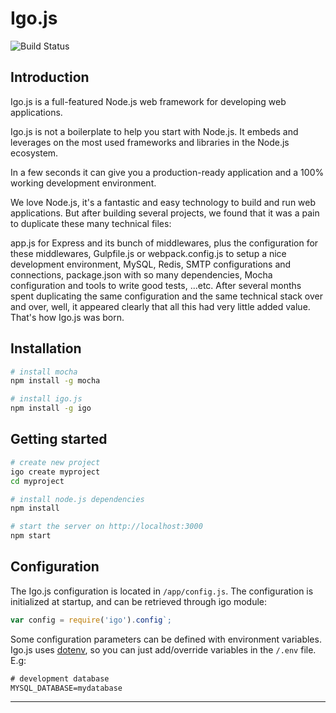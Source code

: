 # Igo.js

![Build Status](https://github.com/igocreate/igo/actions/workflows/node.js.yml/badge.svg)

## Introduction

Igo.js is a full-featured Node.js web framework for developing web applications.

Igo.js is not a boilerplate to help you start with Node.js. It embeds and leverages on the most used frameworks and libraries in the Node.js ecosystem.

In a few seconds it can give you a production-ready application and a 100% working development environment.

We love Node.js, it's a fantastic and easy technology to build and run web applications. But after building several projects, we found that it was a pain to duplicate these many technical files:

app.js for Express and its bunch of middlewares, plus the configuration for these middlewares,
Gulpfile.js or webpack.config.js to setup a nice development environment,
MySQL, Redis, SMTP configurations and connections,
package.json with so many dependencies,
Mocha configuration and tools to write good tests,
...etc.
After several months spent duplicating the same configuration and the same technical stack over and over, well, it appeared clearly that all this had very little added value. That's how Igo.js was born.

## Installation

```sh
# install mocha
npm install -g mocha

# install igo.js
npm install -g igo
```

## Getting started
```sh
# create new project
igo create myproject
cd myproject

# install node.js dependencies
npm install

# start the server on http://localhost:3000
npm start
```

## Configuration
The Igo.js configuration is located in `/app/config.js`.
The configuration is initialized at startup, and can be retrieved through igo module:
```js
var config = require('igo').config`;
```

Some configuration parameters can be defined with environment variables. Igo.js uses [dotenv](https://github.com/motdotla/dotenv), so you can just add/override variables in the `/.env` file.
E.g:
```txt
# development database
MYSQL_DATABASE=mydatabase
```

---